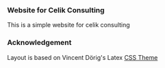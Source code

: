 ### Website for Celik Consulting
This is a simple website for celik consulting

### Acknowledgement
Layout is based on Vincent Dörig's Latex [CSS Theme](https://github.com/vincentdoerig/latex-css)